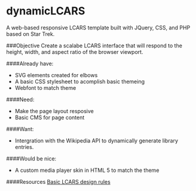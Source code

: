 dynamicLCARS
============

A web-based responsive LCARS template built with JQuery, CSS, and PHP based on Star Trek.



###Objective
Create a scalabe LCARS interface that will respond to the height, width, and aspect ratio of the browser viewport.

####Already have:
- SVG elements created for elbows
- A basic CSS stylesheet to acomplish basic themeing
- Webfont to match theme

####Need:
- Make the page layout resposive
- Basic CMS for page content

####Want:
- Intergration with the Wikipedia API to dynamically generate library entries.

####Would be nice:
- A custom media player skin in HTML 5 to match the theme

####Resources
[Basic LCARS design rules](http://www.lcars47.com/p/lcars-101.html)
